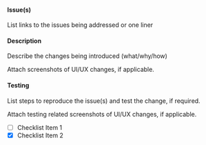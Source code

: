 #### Issue(s)

List links to the issues being addressed or one liner

#### Description

Describe the changes being introduced (what/why/how)

Attach screenshots of UI/UX changes, if applicable.

#### Testing

List steps to reproduce the issue(s) and test the change, if required.

Attach testing related screenshots of UI/UX changes, if applicable.

- [ ] Checklist Item 1
- [X] Checklist Item 2